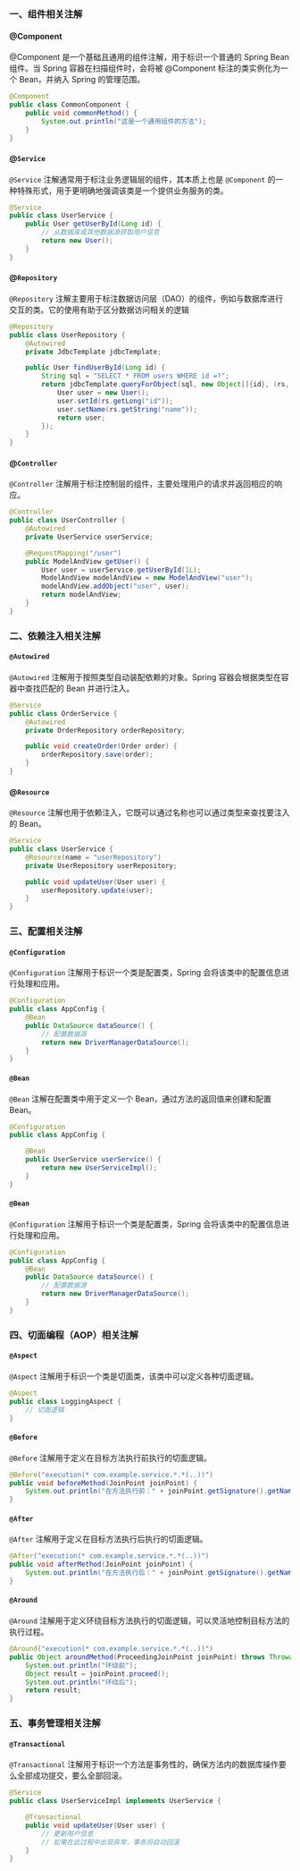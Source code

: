 ### 一、组件相关注解

#### **@Component**

@Component 是一个基础且通用的组件注解，用于标识一个普通的 Spring Bean 组件。当 Spring 容器在扫描组件时，会将被 @Component 标注的类实例化为一个 Bean，并纳入 Spring 的管理范围。

```java
@Component
public class CommonComponent {
    public void commonMethod() {
        System.out.println("这是一个通用组件的方法");
    }
}
```

#### **@`Service`**

`@Service` 注解通常用于标注业务逻辑层的组件，其本质上也是 `@Component` 的一种特殊形式，用于更明确地强调该类是一个提供业务服务的类。

```java
@Service
public class UserService {
    public User getUserById(Long id) {
        // 从数据库或其他数据源获取用户信息
        return new User();
    }
}
```

#### **@`Repository`**

`@Repository` 注解主要用于标注数据访问层（DAO）的组件，例如与数据库进行交互的类。它的使用有助于区分数据访问相关的逻辑

```java
@Repository
public class UserRepository {
    @Autowired
    private JdbcTemplate jdbcTemplate;

    public User findUserById(Long id) {
        String sql = "SELECT * FROM users WHERE id =?";
        return jdbcTemplate.queryForObject(sql, new Object[]{id}, (rs, rowNum) -> {
            User user = new User();
            user.setId(rs.getLong("id"));
            user.setName(rs.getString("name"));
            return user;
        });
    }
}

```

#### **@`Controller`**

`@Controller` 注解用于标注控制层的组件，主要处理用户的请求并返回相应的响应。

```java
@Controller
public class UserController {
    @Autowired
    private UserService userService;

    @RequestMapping("/user")
    public ModelAndView getUser() {
        User user = userService.getUserById(1L);
        ModelAndView modelAndView = new ModelAndView("user");
        modelAndView.addObject("user", user);
        return modelAndView;
    }
}

```

### 二、依赖注入相关注解

#### `@Autowired`

`@Autowired` 注解用于按照类型自动装配依赖的对象。Spring 容器会根据类型在容器中查找匹配的 Bean 并进行注入。

```java
@Service
public class OrderService {
    @Autowired
    private OrderRepository orderRepository;

    public void createOrder(Order order) {
        orderRepository.save(order);
    }
}

```

#### **@`Resource`**

`@Resource` 注解也用于依赖注入，它既可以通过名称也可以通过类型来查找要注入的 Bean。

```java
@Service
public class UserService {
    @Resource(name = "userRepository")
    private UserRepository userRepository;

    public void updateUser(User user) {
        userRepository.update(user);
    }
}

```

### 三、配置相关注解

#### `@Configuration`

`@Configuration` 注解用于标识一个类是配置类，Spring 会将该类中的配置信息进行处理和应用。

```java
@Configuration
public class AppConfig {
    @Bean
    public DataSource dataSource() {
        // 配置数据源
        return new DriverManagerDataSource();
    }
}
```

#### `@Bean`

`@Bean` 注解在配置类中用于定义一个 Bean，通过方法的返回值来创建和配置 Bean。

```java
@Configuration
public class AppConfig {

    @Bean
    public UserService userService() {
        return new UserServiceImpl();
    }
}

```

#### `@Bean`

`@Configuration` 注解用于标识一个类是配置类，Spring 会将该类中的配置信息进行处理和应用。

```java
@Configuration
public class AppConfig {
    @Bean
    public DataSource dataSource() {
        // 配置数据源
        return new DriverManagerDataSource();
    }
}
```

### 四、切面编程（AOP）相关注解

#### `@Aspect`

`@Aspect` 注解用于标识一个类是切面类，该类中可以定义各种切面逻辑。

```java
@Aspect
public class LoggingAspect {
    // 切面逻辑
}
```

#### `@Before`

`@Before` 注解用于定义在目标方法执行前执行的切面逻辑。

```java
@Before("execution(* com.example.service.*.*(..))")
public void beforeMethod(JoinPoint joinPoint) {
    System.out.println("在方法执行前：" + joinPoint.getSignature().getName());
}
```

#### `@After`

`@After` 注解用于定义在目标方法执行后执行的切面逻辑。

```java
@After("execution(* com.example.service.*.*(..))")
public void afterMethod(JoinPoint joinPoint) {
    System.out.println("在方法执行后：" + joinPoint.getSignature().getName());
}
```

#### `@Around`

`@Around` 注解用于定义环绕目标方法执行的切面逻辑，可以灵活地控制目标方法的执行过程。

```java
@Around("execution(* com.example.service.*.*(..))")
public Object aroundMethod(ProceedingJoinPoint joinPoint) throws Throwable {
    System.out.println("环绕前");
    Object result = joinPoint.proceed();
    System.out.println("环绕后");
    return result;
}
```

### 五、事务管理相关注解

#### `@Transactional`

`@Transactional` 注解用于标识一个方法是事务性的，确保方法内的数据库操作要么全部成功提交，要么全部回滚。

```java
@Service
public class UserServiceImpl implements UserService {

    @Transactional
    public void updateUser(User user) {
        // 更新用户信息
        // 如果在此过程中出现异常，事务将自动回滚
    }
}
```